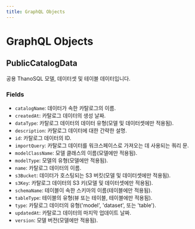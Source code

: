 ```yaml
---
title: GraphQL Objects
---
```


# **GraphQL Objects**


## __PublicCatalogData__

공용 ThanoSQL 모델, 데이터셋 및 테이블 데이터입니다.

### __Fields__

- `catalogName`: 데이터가 속한 카탈로그의 이름.
- `createdAt`: 카탈로그 데이터의 생성 날짜.
- `dataType`: 카탈로그 데이터의 데이터 유형(모델 및 데이터셋에만 적용됨).
- `description`: 카탈로그 데이터에 대한 간략한 설명.
- `id`: 카탈로그 데이터의 ID.
- `importQuery`: 카탈로그 데이터를 워크스페이스로 가져오는 데 사용되는 쿼리 문.
- `modelClassName`: 모델 클래스의 이름(모델에만 적용됨).
- `modelType`: 모델의 유형(모델에만 적용됨).
- `name`: 카탈로그 데이터의 이름.
- `s3Bucket`: 데이터가 호스팅되는 S3 버킷(모델 및 데이터셋에만 적용됨).
- `s3Key`: 카탈로그 데이터의 S3 키(모델 및 데이터셋에만 적용됨).
- `schemaName`: 테이블이 속한 스키마의 이름(테이블에만 적용됨).
- `tableType`: 테이블의 유형(뷰 또는 테이블, 테이블에만 적용됨).
- `type`: 카탈로그 데이터의 유형('model', 'dataset', 또는 'table').
- `updatedAt`: 카탈로그 데이터의 마지막 업데이트 날짜.
- `version`: 모델 버전(모델에만 적용됨).
